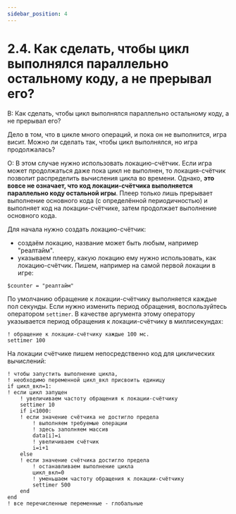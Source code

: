 ```yaml
---
sidebar_position: 4
---
```


# 2.4. Как сделать, чтобы цикл выполнялся параллельно остальному коду, а не прерывал его?
<!-- [:faq_02_04] -->

В: Как сделать, чтобы цикл выполнялся параллельно остальному коду, а не прерывал его?

Дело в том, что в цикле много операций, и пока он не выполнится, игра висит. Можно ли сделать так, чтобы цикл выполнялся, но игра продолжалась?

О:
В этом случае нужно использовать локацию-счётчик. Если игра может продолжаться даже пока цикл не выполнен, то локация-счётчик позволит распределить вычисления цикла во времени. Однако, **это вовсе не означает, что код локации-счётчика выполняется параллельно коду остальной игры**. Плеер только лишь прерывает выполнение основного кода (с определённой периодичностью) и выполняет код на локации-счётчике, затем продолжает выполнение основного кода.

Для начала нужно создать локацию-счётчик:
* создаём локацию, название может быть любым, например "реалтайм".
* указываем плееру, какую локацию ему нужно использовать, как локацию-счётчик. Пишем, например на самой первой локации в игре:

```qsp
$counter = "реалтайм"
```

По умолчанию обращение к локации-счётчику выполняется каждые пол секунды. Если нужно изменить период обращения, воспользуйтесь оператором `settimer`. В качестве аргумента этому оператору указывается период обращения к локации-счётчику в миллисекундах:
```qsp
! обращение к локации-счётчику каждые 100 мс.
settimer 100
```
На локации счётчике пишем непосредственно код для циклических вычислений:
```qsp		
! чтобы запустить выполнение цикла,
! необходимо переменной цикл_вкл присвоить единицу
if цикл_вкл=1:
! если цикл запущен
	! увеличиваем частоту обращения к локации-счётчику
	settimer 10
	if i<1000:
	! если значение счётчика не достигло предела
		! выполняем требуемые операции
		! здесь заполняем массив
		data[i]=i
		! увеличиваем счётчик
		i=i+1
	else
	! если значение счётчика достигло предела
		! останавливаем выполнение цикла
		цикл_вкл=0
		! уменьшаем частоту обращения к локации-счётчику
		settimer 500
	end
end
! все перечисленные переменные - глобальные
```
